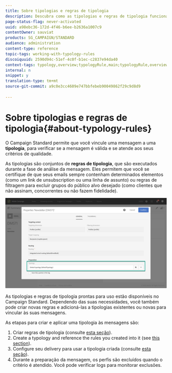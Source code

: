 ```yaml
---
title: Sobre tipologias e regras de tipologia
description: Descubra como as tipologias e regras de tipologia funcionam no Adobe Campaign.
page-status-flag: never-activated
uuid: a98ebc36-172d-4f46-b6ee-b2636a1007c9
contentOwner: sauviat
products: SG_CAMPAIGN/STANDARD
audience: administration
content-type: reference
topic-tags: working-with-typology-rules
discoiquuid: 2590d94c-51ef-4c0f-b1ec-c2837e94da40
context-tags: typology,overview;typologyRule,main;typologyRule,overview
internal: n
snippet: y
translation-type: tm+mt
source-git-commit: a9c0e3cc4609e747bbfebeb90049862f29c9d8d9

---
```



# Sobre tipologias e regras de tipologia{#about-typology-rules}

O Campaign Standard permite que você vincule uma mensagem a uma **tipologia**, para verificar se a mensagem é válida e se atende aos seus critérios de qualidade.

As tipologias são conjuntos de **regras de tipologia**, que são executados durante a fase de análise da mensagem. Eles permitem que você se certifique de que seus emails sempre contenham determinados elementos (como um link de unsubscription ou uma linha de assunto) ou regras de filtragem para excluir grupos do público alvo desejado (como clientes que não assinam, concorrentes ou não fazem fidelidade).

![](assets/typology_messagelink.png)

As tipologias e regras de tipologia prontas para uso estão disponíveis no Campaign Standard. Dependendo das suas necessidades, você também pode criar novas regras e adicioná-las a tipologias existentes ou novas para vincular às suas mensagens.

As etapas para criar e aplicar uma tipologia às mensagens são:

1. Criar regras de tipologia (consulte [esta seção](../../sending/using/managing-typology-rules.md#creating-a-typology-rule)).
1. Create a typology and reference the rules you created into it (see [this section](../../sending/using/managing-typologies.md#creating-a-typology)).
1. Configure seu delivery para usar a tipologia criada (consulte [esta seção](../../sending/using/managing-typologies.md#applying-typologies-to-messages)).
1. Durante a preparação da mensagem, os perfis são excluídos quando o critério é atendido. Você pode verificar logs para monitorar exclusões.
